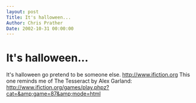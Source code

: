 ```yaml
---
layout: post
Title: It's halloween...  
Author: Chris Prather
Date: 2002-10-31 00:00:00
---
```


# It's halloween...
It's halloween go pretend to be someone else.
http://www.ifiction.org
This one reminds me of The Tesseract by Alex
Garland:
http://www.ifiction.org/games/play.phpz?cat=&amp;game=87&amp;mode=html
